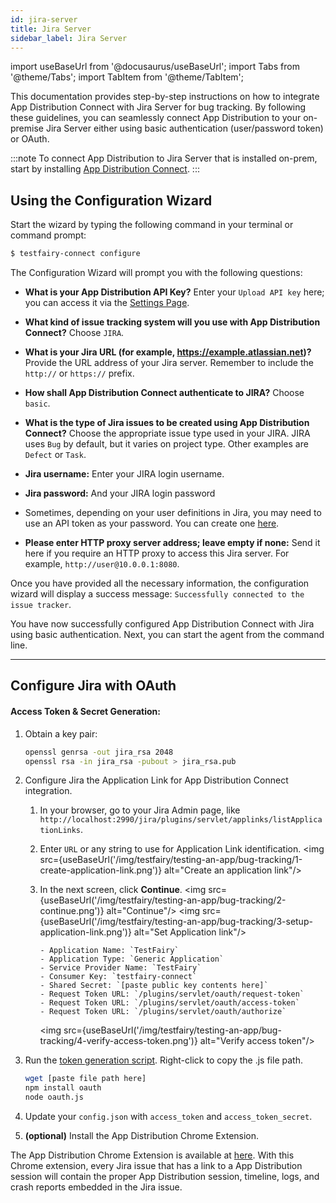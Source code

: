```yaml
---
id: jira-server
title: Jira Server
sidebar_label: Jira Server
---
```


import useBaseUrl from '@docusaurus/useBaseUrl';
import Tabs from '@theme/Tabs';
import TabItem from '@theme/TabItem';

This documentation provides step-by-step instructions on how to integrate App Distribution Connect with Jira Server for bug tracking. By following these guidelines, you can seamlessly connect App Distribution to your on-premise Jira Server either using basic authentication (user/password token) or OAuth.

:::note
To connect App Distribution to Jira Server that is installed on-prem, start by installing [App Distribution Connect](/testfairy/sdk/bug-tracking/tf-connect/).
:::


## Using the Configuration Wizard

Start the wizard by typing the following command in your terminal or command prompt:

```sh
$ testfairy-connect configure
```

The Configuration Wizard will prompt you with the following questions:

- **What is your App Distribution API Key?**
  Enter your `Upload API key` here; you can access it via the [Settings Page](https://app.testfairy.com/settings/#api-key).

- **What kind of issue tracking system will you use with App Distribution Connect?**
  Choose `JIRA`.

- **What is your Jira URL (for example, https://example.atlassian.net)?**
  Provide the URL address of your Jira server. Remember to include the `http://` or `https://` prefix.

- **How shall App Distribution Connect authenticate to JIRA?**
  Choose `basic`.

- **What is the type of Jira issues to be created using App Distribution Connect?**
  Choose the appropriate issue type used in your JIRA. JIRA uses `Bug` by default, but it varies on project type. Other examples are `Defect` or `Task`.

- **Jira username:**
  Enter your JIRA login username.

- **Jira password:**
  And your JIRA login password

- Sometimes, depending on your user definitions in Jira, you may need to use an API token as your password. You can create one [here](https://id.atlassian.com/manage/api-tokens).

- **Please enter HTTP proxy server address; leave empty if none:**
  Send it here if you require an HTTP proxy to access this Jira server. For example, `http://user@10.0.0.1:8080`.

Once you have provided all the necessary information, the configuration wizard will display a success message: `Successfully connected to the issue tracker`.

You have now successfully configured App Distribution Connect with Jira using basic authentication. Next, you can start the agent from the command line.

---

## Configure Jira with OAuth

#### Access Token & Secret Generation:

1.  Obtain a key pair:

    ```bash
    openssl genrsa -out jira_rsa 2048
    openssl rsa -in jira_rsa -pubout > jira_rsa.pub
    ```

2.  Configure Jira the Application Link for App Distribution Connect integration.

    1.  In your browser, go to your Jira Admin page, like `http://localhost:2990/jira/plugins/servlet/applinks/listApplicationLinks`.
    2.  Enter `URL` or any string to use for Application Link identification.
        <img src={useBaseUrl('/img/testfairy/testing-an-app/bug-tracking/1-create-application-link.png')} alt="Create an application link"/>
    3.  In the next screen, click **Continue**.
        <img src={useBaseUrl('/img/testfairy/testing-an-app/bug-tracking/2-continue.png')} alt="Continue"/>
        <img src={useBaseUrl('/img/testfairy/testing-an-app/bug-tracking/3-setup-application-link.png')} alt="Set Application link"/>

            - Application Name: `TestFairy`
            - Application Type: `Generic Application`
            - Service Provider Name: `TestFairy`
            - Consumer Key: `testfairy-connect`
            - Shared Secret: `[paste public key contents here]`
            - Request Token URL: `/plugins/servlet/oauth/request-token`
            - Request Token URL: `/plugins/servlet/oauth/access-token`
            - Request Token URL: `/plugins/servlet/oauth/authorize`

        <img src={useBaseUrl('/img/testfairy/testing-an-app/bug-tracking/4-verify-access-token.png')} alt="Verify access token"/>

3.  Run the [token generation script](https://docs.testfairy.com/js/download/oauth.js). Right-click to copy the .js file path.

    ```bash
    wget [paste file path here]
    npm install oauth
    node oauth.js
    ```

4.  Update your `config.json` with `access_token` and `access_token_secret`.

5.  **(optional)** Install the App Distribution Chrome Extension.

The App Distribution Chrome Extension is available at [here](https://chrome.google.com/webstore/detail/testfairy-for-jira/joaafaemekbkgekhjbaldlllcnjifcee). With this Chrome extension, every Jira issue that has a link to a App Distribution session will contain the proper App Distribution session, timeline, logs, and crash reports embedded in the Jira issue.
